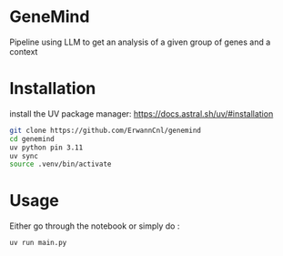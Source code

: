 # GeneMind
Pipeline using LLM to get an analysis of a given group of genes and a context

# Installation
install the UV package manager: https://docs.astral.sh/uv/#installation
```bash
git clone https://github.com/ErwannCnl/genemind
cd genemind 
uv python pin 3.11
uv sync
source .venv/bin/activate
```

# Usage
Either go through the notebook or simply do :
```bash
uv run main.py
```
